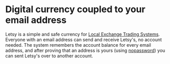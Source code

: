 # Digital currency coupled to your email address

Letsy is a simple and safe currency for [Local Exchange Trading Systems](https://en.wikipedia.org/wiki/Local_exchange_trading_system). Everyone with an email address can send and receive Letsy's, no account needed. The system remembers the account balance for every email address, and after proving that an address is yours (using [nopassword](https://github.com/rtts/nopassword/)) you can sent Letsy's over to another account.
